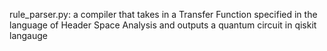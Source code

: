 rule_parser.py: a compiler that takes in a Transfer Function specified in the language of Header Space Analysis and outputs a quantum circuit in qiskit langauge 